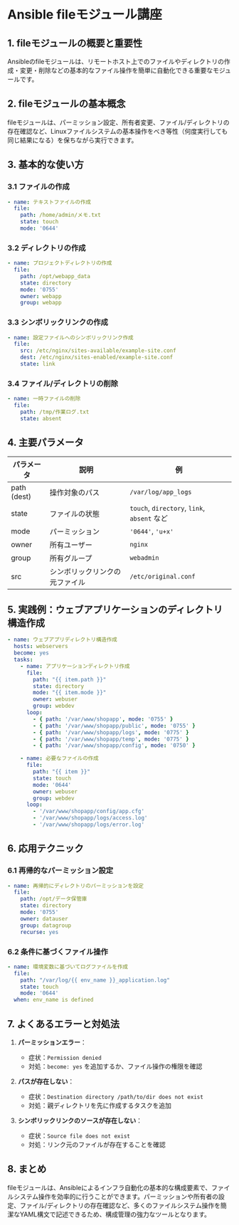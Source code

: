# Ansible fileモジュール講座

## 1. fileモジュールの概要と重要性

Ansibleのfileモジュールは、リモートホスト上でのファイルやディレクトリの作成・変更・削除などの基本的なファイル操作を簡単に自動化できる重要なモジュールです。

## 2. fileモジュールの基本概念

fileモジュールは、パーミッション設定、所有者変更、ファイル/ディレクトリの存在確認など、Linuxファイルシステムの基本操作をべき等性（何度実行しても同じ結果になる）を保ちながら実行できます。

## 3. 基本的な使い方

### 3.1 ファイルの作成

```yaml
- name: テキストファイルの作成
  file:
    path: /home/admin/メモ.txt
    state: touch
    mode: '0644'
```

### 3.2 ディレクトリの作成

```yaml
- name: プロジェクトディレクトリの作成
  file:
    path: /opt/webapp_data
    state: directory
    mode: '0755'
    owner: webapp
    group: webapp
```

### 3.3 シンボリックリンクの作成

```yaml
- name: 設定ファイルへのシンボリックリンク作成
  file:
    src: /etc/nginx/sites-available/example-site.conf
    dest: /etc/nginx/sites-enabled/example-site.conf
    state: link
```

### 3.4 ファイル/ディレクトリの削除

```yaml
- name: 一時ファイルの削除
  file:
    path: /tmp/作業ログ.txt
    state: absent
```

## 4. 主要パラメータ

| パラメータ | 説明 | 例 |
|------------|------|-----|
| path (dest) | 操作対象のパス | `/var/log/app_logs` |
| state | ファイルの状態 | `touch`, `directory`, `link`, `absent` など |
| mode | パーミッション | `'0644'`, `'u+x'` |
| owner | 所有ユーザー | `nginx` |
| group | 所有グループ | `webadmin` |
| src | シンボリックリンクの元ファイル | `/etc/original.conf` |

## 5. 実践例：ウェブアプリケーションのディレクトリ構造作成

```yaml
- name: ウェブアプリディレクトリ構造作成
  hosts: webservers
  become: yes
  tasks:
    - name: アプリケーションディレクトリ作成
      file:
        path: "{{ item.path }}"
        state: directory
        mode: "{{ item.mode }}"
        owner: webuser
        group: webdev
      loop:
        - { path: '/var/www/shopapp', mode: '0755' }
        - { path: '/var/www/shopapp/public', mode: '0755' }
        - { path: '/var/www/shopapp/logs', mode: '0775' }
        - { path: '/var/www/shopapp/temp', mode: '0775' }
        - { path: '/var/www/shopapp/config', mode: '0750' }

    - name: 必要なファイルの作成
      file:
        path: "{{ item }}"
        state: touch
        mode: '0644'
        owner: webuser
        group: webdev
      loop:
        - '/var/www/shopapp/config/app.cfg'
        - '/var/www/shopapp/logs/access.log'
        - '/var/www/shopapp/logs/error.log'
```

## 6. 応用テクニック

### 6.1 再帰的なパーミッション設定

```yaml
- name: 再帰的にディレクトリのパーミッションを設定
  file:
    path: /opt/データ保管庫
    state: directory
    mode: '0755'
    owner: datauser
    group: datagroup
    recurse: yes
```

### 6.2 条件に基づくファイル操作

```yaml
- name: 環境変数に基づいてログファイルを作成
  file:
    path: "/var/log/{{ env_name }}_application.log"
    state: touch
    mode: '0644'
  when: env_name is defined
```

## 7. よくあるエラーと対処法

1. **パーミッションエラー**：
   - 症状：`Permission denied`
   - 対処：`become: yes` を追加するか、ファイル操作の権限を確認

2. **パスが存在しない**：
   - 症状：`Destination directory /path/to/dir does not exist`
   - 対処：親ディレクトリを先に作成するタスクを追加

3. **シンボリックリンクのソースが存在しない**：
   - 症状：`Source file does not exist`
   - 対処：リンク元のファイルが存在することを確認

## 8. まとめ

fileモジュールは、Ansibleによるインフラ自動化の基本的な構成要素で、ファイルシステム操作を効率的に行うことができます。パーミッションや所有者の設定、ファイル/ディレクトリの存在確認など、多くのファイルシステム操作を簡潔なYAML構文で記述できるため、構成管理の強力なツールとなります。
